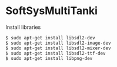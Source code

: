 # SoftSysMultiTanki

Install libraries

    $ sudo apt-get install libsdl2-dev
    $ sudo apt-get install libsdl2-image-dev
    $ sudo apt-get install libsdl2-mixer-dev
    $ sudo apt-get install libsdl2-ttf-dev
    $ sudo apt-get install libpng-dev